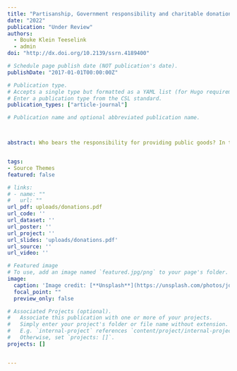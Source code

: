```yaml
---
title: "Partisanship, Government responsibility and charitable donations"
date: "2022"
publication: "Under Review"
authors: 
  - Bouke Klein Teeselink
  - admin
doi: "http://dx.doi.org/10.2139/ssrn.4189400"

# Schedule page publish date (NOT publication's date).
publishDate: "2017-01-01T00:00:00Z"

# Publication type.
# Accepts a single type but formatted as a YAML list (for Hugo requirements).
# Enter a publication type from the CSL standard.
publication_types: ["article-journal"]

# Publication name and optional abbreviated publication name.



abstract: Who bears the responsibility for providing public goods? In this paper, we examine how alignment with the current president influences individuals' opinions about the normative role of government in welfare provision, and examine the behavioral consequences of these beliefs. In particular, we examine how changes in beliefs induced by electoral turnovers affect people’s inclination to provide welfare privately through donating to charities. Using 17 years of US tax return data, we find that alignment with the government leads to a reduction in charitable donations. Specifically, when accounting for government spending, supporters of the incumbent government lower their charitable contributions, while detractors increase theirs. This shift in donation behavior is consistent with shifts in people’s beliefs about the role and efficiency of the government, as partisans across the political spectrum report higher confidence in governments led by their preferred party and assign them greater responsibilities in addressing societal challenges.


tags:
- Source Themes
featured: false

# links:
# - name: ""
#   url: ""
url_pdf: uploads/donations.pdf
url_code: ''
url_dataset: ''
url_poster: ''
url_project: ''
url_slides: 'uploads/donations.pdf'
url_source: ''
url_video: ''

# Featured image
# To use, add an image named `featured.jpg/png` to your page's folder. 
image:
  caption: 'Image credit: [**Unsplash**](https://unsplash.com/photos/jdD8gXaTZsc)'
  focal_point: ""
  preview_only: false

# Associated Projects (optional).
#   Associate this publication with one or more of your projects.
#   Simply enter your project's folder or file name without extension.
#   E.g. `internal-project` references `content/project/internal-project/index.md`.
#   Otherwise, set `projects: []`.
projects: []


---
```

